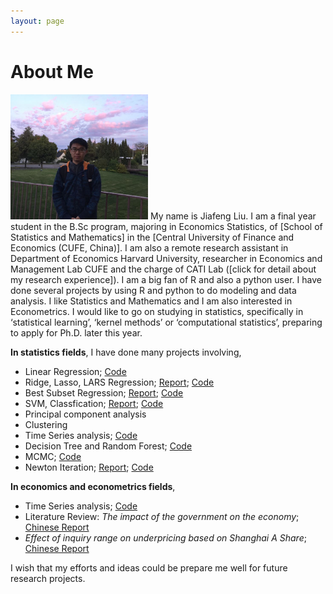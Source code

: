 ```yaml
---
layout: page
---
```


# About Me

<img src="/images/Jiafeng2.JPG" class="floatpic" width="220" height="200">
My name is Jiafeng Liu.  I am a final year student in the B.Sc program, majoring in Economics Statistics, of [School of Statistics and Mathematics] in the [Central University of Finance and Economics (CUFE, China)].  I am also a remote research assistant in Department of Economics Harvard University, researcher in Economics and Management Lab CUFE and the charge of CATI Lab ([click for detail about my research experience]). I am a big fan of R and also a python user. I have done several projects by using R and python to do modeling and data analysis. I like Statistics and Mathematics and I am also interested in Econometrics. I would like to go on studying in statistics, specifically in ‘statistical learning’, ‘kernel methods’ or ‘computational statistics’, preparing to apply for Ph.D. later this year. 

**In statistics fields**, I have done many projects involving,

  - Linear Regression; [Code](http://Jiafengliu.me/research/2015-LinearModel.txt)
  - Ridge, Lasso, LARS Regression; [Report](http://Jiafengliu.me/blogs/2016-03-14-Ridge-Regression.html); [Code](http://Jiafengliu.me/blogs/2016-03-14-Ridge-Regression.html)
  - Best Subset Regression; [Report](http://Jiafengliu.me/blogs/2016-03-10-Best-subset-selection.html); [Code](http://Jiafengliu.me/blogs/2016-03-10-Best-subset-selection.html)
  - SVM, Classfication; [Report](http://Jiafengliu.me/reserch/paperRequest.txt); [Code](https://Jiafengliu.me/research/2015-SVMcar_classification.txt)
  - Principal component analysis
  - Clustering
  - Time Series analysis; [Code](http://Jiafengliu.me/research/2015-TimeSeries.txt)
  - Decision Tree and Random Forest; [Code](https://github.com/JayfongL/Cython-Python)
  - MCMC; [Code](http://Jiafengliu.me/research/2015-MCMC.txt)
  - Newton Iteration; [Report](http://Jiafengliu.me/blogs/2015-04-01-Newton-Iteration.html); [Code](http://Jiafengliu.me/research/2015-Newton.txt)
  
**In economics and econometrics fields**, 
 
  - Time Series analysis; [Code](http://Jiafengliu.me/research/2015-TimeSeries.txt)
  - Literature Review: *The impact of the government on the economy*; [Chinese Report](http://Jiafengliu.me/reserch/paperRequest.txt)
  - *Effect of inquiry range on underpricing based on Shanghai A Share*; [Chinese Report](http://Jiafengliu.me/reserch/paperRequest.txt)


I wish that my efforts and ideas could be prepare me well for future research projects. 




[School of Statistics and Mathematics]:http://www.cufe.edu.cn/
[Central University of Finance and Economics (CUFE, China)]:http://sam.cufe.edu.cn/

[CV]: http://sam.cufe.edu.cn/
[Cover letter]:http://sam.cufe.edu.cn/

[click for detail about my research experience]: http://Jiafengliu.me/research
